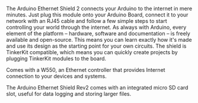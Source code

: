 <FeatureDescription>


The Arduino Ethernet Shield 2 connects your Arduino to the internet in mere minutes. Just plug this module onto your Arduino Board, connect it to your network with an RJ45 cable and follow a few simple steps to start controlling your world through the internet. As always with Arduino, every element of the platform – hardware, software and documentation – is freely available and open-source. This means you can learn exactly how it's made and use its design as the starting point for your own circuits. The shield is TinkerKit compatible, which means you can quickly create projects by plugging TinkerKit modules to the board.

</FeatureDescription>

<FeatureList>

<Feature title="Ethernet controller" image="communication">

Comes with a W550, an Ethernet controller that provides Internet connection to your devices and systems.
<FeatureWrapper>
  <FeatureLink variant="primary" title="Documentation" url="/tutorials/ethernet-shield-rev2/dns-web-client"/>
  <FeatureLink variant="secondary" title="Library" url="https://www.arduino.cc/reference/en/libraries/ethernet/"/>
</FeatureWrapper>
</Feature>

<Feature title="Micro SD Card slot" image="file-icon">

The Arduino Ethernet Shield Rev2 comes with an integrated micro SD card slot, useful for data logging and storing larger files.
<FeatureWrapper>
  <FeatureLink variant="primary" title="Documentation" url="/tutorials/ethernet-shield-rev2/datalogger"/>
  <FeatureLink variant="secondary" title="Library" url="https://www.arduino.cc/reference/en/libraries/sd/"/>
</FeatureWrapper>
</Feature>

</FeatureList>